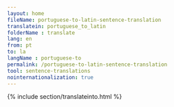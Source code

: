 ```yaml
---
layout: home
fileName: portuguese-to-latin-sentence-translation
translatein: portuguese_to_latin
folderName : translate
lang: en
from: pt
to: la
langName : portuguese-to
permalink: /portuguese-to-latin-sentence-translation
tool: sentence-translations
nointernationalization: true
---
```

{% include section/translateinto.html %}
